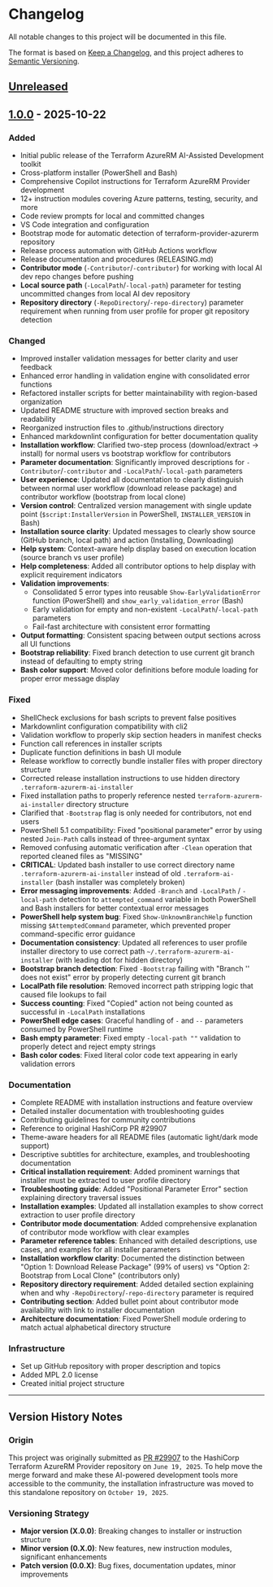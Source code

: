 # Changelog

All notable changes to this project will be documented in this file.

The format is based on [Keep a Changelog](https://keepachangelog.com/en/1.0.0/),
and this project adheres to [Semantic Versioning](https://semver.org/spec/v2.0.0.html).

## [Unreleased]

## [1.0.0] - 2025-10-22

### Added
- Initial public release of the Terraform AzureRM AI-Assisted Development toolkit
- Cross-platform installer (PowerShell and Bash)
- Comprehensive Copilot instructions for Terraform AzureRM Provider development
- 12+ instruction modules covering Azure patterns, testing, security, and more
- Code review prompts for local and committed changes
- VS Code integration and configuration
- Bootstrap mode for automatic detection of terraform-provider-azurerm repository
- Release process automation with GitHub Actions workflow
- Release documentation and procedures (RELEASING.md)
- **Contributor mode** (`-Contributor`/`-contributor`) for working with local AI dev repo changes before pushing
- **Local source path** (`-LocalPath`/`-local-path`) parameter for testing uncommitted changes from local AI dev repository
- **Repository directory** (`-RepoDirectory`/`-repo-directory`) parameter requirement when running from user profile for proper git repository detection

### Changed
- Improved installer validation messages for better clarity and user feedback
- Enhanced error handling in validation engine with consolidated error functions
- Refactored installer scripts for better maintainability with region-based organization
- Updated README structure with improved section breaks and readability
- Reorganized instruction files to .github/instructions directory
- Enhanced markdownlint configuration for better documentation quality
- **Installation workflow**: Clarified two-step process (download/extract → install) for normal users vs bootstrap workflow for contributors
- **Parameter documentation**: Significantly improved descriptions for `-Contributor`/`-contributor` and `-LocalPath`/`-local-path` parameters
- **User experience**: Updated all documentation to clearly distinguish between normal user workflow (download release package) and contributor workflow (bootstrap from local clone)
- **Version control**: Centralized version management with single update point (`$script:InstallerVersion` in PowerShell, `INSTALLER_VERSION` in Bash)
- **Installation source clarity**: Updated messages to clearly show source (GitHub branch, local path) and action (Installing, Downloading)
- **Help system**: Context-aware help display based on execution location (source branch vs user profile)
- **Help completeness**: Added all contributor options to help display with explicit requirement indicators
- **Validation improvements**:
  - Consolidated 5 error types into reusable `Show-EarlyValidationError` function (PowerShell) and `show_early_validation_error` (Bash)
  - Early validation for empty and non-existent `-LocalPath`/`-local-path` parameters
  - Fail-fast architecture with consistent error formatting
- **Output formatting**: Consistent spacing between output sections across all UI functions
- **Bootstrap reliability**: Fixed branch detection to use current git branch instead of defaulting to empty string
- **Bash color support**: Moved color definitions before module loading for proper error message display

### Fixed
- ShellCheck exclusions for bash scripts to prevent false positives
- Markdownlint configuration compatibility with cli2
- Validation workflow to properly skip section headers in manifest checks
- Function call references in installer scripts
- Duplicate function definitions in bash UI module
- Release workflow to correctly bundle installer files with proper directory structure
- Corrected release installation instructions to use hidden directory `.terraform-azurerm-ai-installer`
- Fixed installation paths to properly reference nested `terraform-azurerm-ai-installer` directory structure
- Clarified that `-Bootstrap` flag is only needed for contributors, not end users
- PowerShell 5.1 compatibility: Fixed "positional parameter" error by using nested `Join-Path` calls instead of three-argument syntax
- Removed confusing automatic verification after `-Clean` operation that reported cleaned files as "MISSING"
- **CRITICAL**: Updated bash installer to use correct directory name `.terraform-azurerm-ai-installer` instead of old `.terraform-ai-installer` (bash installer was completely broken)
- **Error messaging improvements**: Added `-Branch` and `-LocalPath` / `-local-path` detection to `attempted_command` variable in both PowerShell and Bash installers for better contextual error messages
- **PowerShell help system bug**: Fixed `Show-UnknownBranchHelp` function missing `$AttemptedCommand` parameter, which prevented proper command-specific error guidance
- **Documentation consistency**: Updated all references to user profile installer directory to use correct path `~/.terraform-azurerm-ai-installer` (with leading dot for hidden directory)
- **Bootstrap branch detection**: Fixed `-Bootstrap` failing with "Branch '' does not exist" error by properly detecting current git branch
- **LocalPath file resolution**: Removed incorrect path stripping logic that caused file lookups to fail
- **Success counting**: Fixed "Copied" action not being counted as successful in `-LocalPath` installations
- **PowerShell edge cases**: Graceful handling of `-` and `--` parameters consumed by PowerShell runtime
- **Bash empty parameter**: Fixed empty `-local-path ""` validation to properly detect and reject empty strings
- **Bash color codes**: Fixed literal color code text appearing in early validation errors

### Documentation
- Complete README with installation instructions and feature overview
- Detailed installer documentation with troubleshooting guides
- Contributing guidelines for community contributions
- Reference to original HashiCorp PR #29907
- Theme-aware headers for all README files (automatic light/dark mode support)
- Descriptive subtitles for architecture, examples, and troubleshooting documentation
- **Critical installation requirement**: Added prominent warnings that installer must be extracted to user profile directory
- **Troubleshooting guide**: Added "Positional Parameter Error" section explaining directory traversal issues
- **Installation examples**: Updated all installation examples to show correct extraction to user profile directory
- **Contributor mode documentation**: Added comprehensive explanation of contributor mode workflow with clear examples
- **Parameter reference tables**: Enhanced with detailed descriptions, use cases, and examples for all installer parameters
- **Installation workflow clarity**: Documented the distinction between "Option 1: Download Release Package" (99% of users) vs "Option 2: Bootstrap from Local Clone" (contributors only)
- **Repository directory requirement**: Added detailed section explaining when and why `-RepoDirectory`/`-repo-directory` parameter is required
- **Contributing section**: Added bullet point about contributor mode availability with link to installer documentation
- **Architecture documentation**: Fixed PowerShell module ordering to match actual alphabetical directory structure

### Infrastructure
- Set up GitHub repository with proper description and topics
- Added MPL 2.0 license
- Created initial project structure

---

## Version History Notes

### Origin
This project was originally submitted as [PR #29907](https://github.com/hashicorp/terraform-provider-azurerm/pull/29907) to the HashiCorp Terraform AzureRM Provider repository on `June 19, 2025`. To help move the merge forward and make these AI-powered development tools more accessible to the community, the installation infrastructure was moved to this standalone repository on `October 19, 2025`.

### Versioning Strategy
- **Major version (X.0.0)**: Breaking changes to installer or instruction structure
- **Minor version (0.X.0)**: New features, new instruction modules, significant enhancements
- **Patch version (0.0.X)**: Bug fixes, documentation updates, minor improvements

[Unreleased]: https://github.com/WodansSon/terraform-azurerm-ai-assisted-development/compare/v1.0.0...HEAD
[1.0.0]: https://github.com/WodansSon/terraform-azurerm-ai-assisted-development/releases/tag/v1.0.0

